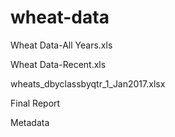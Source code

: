 # wheat-data
Wheat Data-All Years.xls

Wheat Data-Recent.xls

wheats_dbyclassbyqtr_1_Jan2017.xlsx

Final Report

Metadata 
